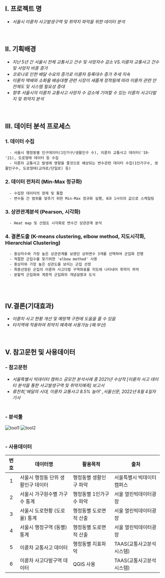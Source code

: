 
## Ⅰ. 프로젝트 명
 - *서울시 이륜차 사고발생구역 및 취약지 파악을 위한 데이터 분석*   
<br/><br/>    
## Ⅱ. 기획배경
 - *지난 5년 간 서울시 전체 교통사고 건수 및 사망자수 감소 VS.이륜차 교통사고 건수 및 사망자 비중 증가*
 - *코로나로 인한 배달 수요의 증가로 이륜차 등록대수 증가 추세 지속*  
 - *이륜차 택배와 소화물 배송대행 관련 시장이 새롭게 정착됨에 따라 이륜차 관련 안전제도 및 시스템 필요성 증대* 
 - *향후 서울시의 이륜차 교통사고 사망자 수 감소에 기여할 수 있는 이륜차 사고다발지 및 취약지 분석*   
<br/><br/>    
## Ⅲ. 데이터 분석 프로세스  
 ### 1. 데이터 수집 
      - 서울시 행정동별 인구데이터(1인가구/생활인구 수), 이륜차 교통사고 데이터('19-'21), 도로형태 데이터 등 수집
      - 이륜차 교통사고 발생에 영향을 줄것으로 예상되는 변수관련 데이터 수집(1인가구수, 생활인구수, 도로형태(교차로/단일로) 등) 
 ### 2. 데이터 전처리 (Min-Max 정규화)
      - 수집한 데이터의 정제 및 통합
      - 변수들 간 범위를 맞추기 위한 Min-Max 정규화 실행, 0과 1사이의 값으로 스케일링 
 ### 3. 상관관계분석 (Pearson, 시각화)
      - Heat map 및 산점도 시각화로 변수간 상관관계 분석
 ### 4. 결론도출 (K-means clustering, elbow method, 지도시각화, Hierarchial Clustering) 
      - 중상자수와 가장 높은 상관관계를 보였던 상위변수 3개를 선택하여 군집화 진행
      - 적절한 군집수를 찾기위한 'elbow method' 사용
      - 중상자와 가장 높은 상관도를 보이는 군집 선정 
      - 최종선정된 군집의 이륜차 사고다발 구역좌표를 지도에 나타내어 취약지 파악
      - 분할적 군집화와 계층적 군집화의 개념설명과 도식
<br/><br/>      
 ## Ⅳ.결론(기대효과)
  - *이륜차 사고 현황 개선 및 예방책 구현에 도움을 줄 수 있음*
  - *타지역에 적용하여 취약지 예측에 사용가능 (예:부산)* 
<br/><br/><br/> 
 ## Ⅴ. 참고문헌 및 사용데이터    
 ### - 참고문헌 
  - *서울특별시 빅데이터 캠퍼스 공모전 분석사례 중 2021년 수상작 [이륜차 사고 데이터 분석을 통한 사고발생구역 및 취약지예측] 보고서*
  - *류찬희,'배달의 시대, 이륜차 교통사고 8.5% 늘어' ,서울신문, 2022년 8월 4일자 기사* 
<br/><br/>   
 ### - 분석툴 
 ![tool1](https://user-images.githubusercontent.com/108312240/185545721-6adcd2bd-3570-4bbd-a6c0-07a422d0329a.png)
 ![tool2](https://user-images.githubusercontent.com/108312240/185545715-81430730-123f-412a-bd32-be25aac153f5.png)
<br/><br/>
 ### - 사용데이터 
   |번호|데이터명|활용목적|출처|
   |:--:|---|---|---|
   |1| 서울시 행정동 단위 생활인구 데이터 |행정동별 생활인구 파악 |서울특별시 빅데이터 캠퍼스|
   |2| 서울시 가구원수별 가구수 통계| 행정동별 1인가구수 파악 |서울 열린빅데이터광장|
   |3| 서울시 도로현황 (도로율) 통계| 행정동별 도로면적 산출 |서울 열린빅데이터광장| 
   |4| 서울시 행정구역 (동별) 통계| 행정동별 도로면적 산출 |서울 열린빅데이터광장|
   |5| 이륜차 교통사고 데이터| 행정동별 지표파악 |TAAS(교통사고분석시스템)|
   |6| 이륜차 사고다발구역 데이터| QGIS 사용 |TAAS(교통사고분석시스템)|
